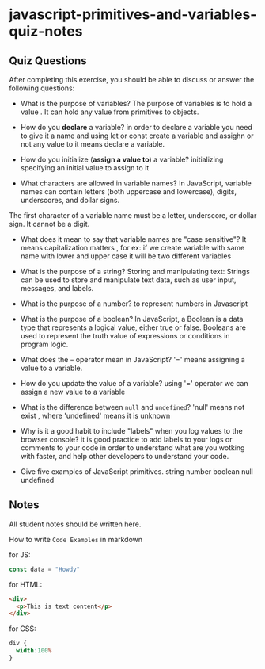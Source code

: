 # javascript-primitives-and-variables-quiz-notes

## Quiz Questions

After completing this exercise, you should be able to discuss or answer the following questions:

- What is the purpose of variables?
The purpose of variables is to hold a value . It can hold any value from primitives to objects.

- How do you **declare** a variable?
in order to declare a variable you need to give it a name and using  let  or const create a variable and assighn or not any value to it means declare a variable.

- How do you initialize (**assign a value to**) a variable?
initializing  specifying an initial value to assign to it

- What characters are allowed in variable names?
In JavaScript, variable names can contain letters (both uppercase and lowercase), digits, underscores, and dollar signs.

The first character of a variable name must be a letter, underscore, or dollar sign. It cannot be a digit.

- What does it mean to say that variable names are "case sensitive"?
It means capitalization matters , for ex: if we create  variable with same name  with lower and upper case it will be two different variables

- What is the purpose of a string?
Storing and manipulating text: Strings can be used to store and manipulate text data, such as user input, messages, and labels.

- What is the purpose of a number?
to represent numbers in Javascript

- What is the purpose of a boolean?
In JavaScript, a Boolean is a data type that represents a logical value, either true or false. Booleans are used to represent the truth value of expressions or conditions in program logic.

- What does the `=` operator mean in JavaScript?
'=' means assigning a value to a variable.

- How do you update the value of a variable?
using '=' operator we can assign a new value to a variable

- What is the difference between `null` and `undefined`?
'null' means not exist , where 'undefined' means it is unknown

- Why is it a good habit to include "labels" when you log values to the browser console?
it is good practice to add labels to your logs or comments to your code in order to understand what are you wotking with faster, and help other developers to understand your code.

- Give five examples of JavaScript primitives.
string
number
boolean
null
undefined
## Notes

All student notes should be written here.


How to write `Code Examples` in markdown

for JS:
```javascript
const data = "Howdy"
```

for HTML:
```html
<div>
  <p>This is text content</p>
</div>
```

for CSS:
```css
div {
  width:100%
}
```
